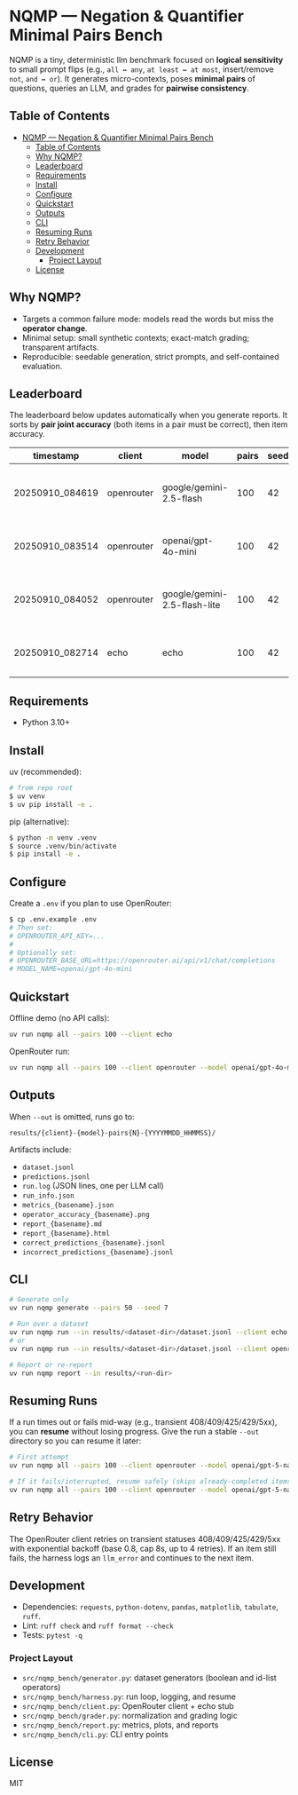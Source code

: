 # NQMP — Negation & Quantifier Minimal Pairs Bench

NQMP is a tiny, deterministic llm benchmark focused on **logical sensitivity** to small prompt flips
(e.g., `all ↔ any`, `at least ↔ at most`, insert/remove `not`, `and ↔ or`). It generates micro-contexts,
poses **minimal pairs** of questions, queries an LLM, and grades for **pairwise consistency**.

## Table of Contents
- [NQMP — Negation \& Quantifier Minimal Pairs Bench](#nqmp--negation--quantifier-minimal-pairs-bench)
  - [Table of Contents](#table-of-contents)
  - [Why NQMP?](#why-nqmp)
  - [Leaderboard](#leaderboard)
  - [Requirements](#requirements)
  - [Install](#install)
  - [Configure](#configure)
  - [Quickstart](#quickstart)
  - [Outputs](#outputs)
  - [CLI](#cli)
  - [Resuming Runs](#resuming-runs)
  - [Retry Behavior](#retry-behavior)
  - [Development](#development)
    - [Project Layout](#project-layout)
  - [License](#license)

## Why NQMP?
- Targets a common failure mode: models read the words but miss the **operator change**.
- Minimal setup: small synthetic contexts; exact-match grading; transparent artifacts.
- Reproducible: seedable generation, strict prompts, and self-contained evaluation.

## Leaderboard
The leaderboard below updates automatically when you generate reports.
It sorts by **pair joint accuracy** (both items in a pair must be correct), then item accuracy.

<!-- LEADERBOARD:START -->

|       timestamp | client     | model                        |   pairs |   seed |   item_accuracy |   pair_joint_accuracy | report                                                                                                                                                                                                                                                                                                                                                                                                                                                                                                                                                                                                                                                                                                                                                                                                                                  | run_dir                                                                  |
|-----------------|------------|------------------------------|---------|--------|-----------------|-----------------------|-----------------------------------------------------------------------------------------------------------------------------------------------------------------------------------------------------------------------------------------------------------------------------------------------------------------------------------------------------------------------------------------------------------------------------------------------------------------------------------------------------------------------------------------------------------------------------------------------------------------------------------------------------------------------------------------------------------------------------------------------------------------------------------------------------------------------------------------|--------------------------------------------------------------------------|
| 20250910_084619 | openrouter | google/gemini-2.5-flash      |     100 |     42 |           0.870 |                 0.770 | [md](https://github.com/sashsinha/nqmp-bench/blob/main/results/openrouter-google-gemini-2.5-flash-pairs100-20250910_084409/report_openrouter-google-gemini-2.5-flash-pairs100-20250910_084619.md) · [html](https://htmlpreview.github.io/?https://raw.githubusercontent.com/sashsinha/nqmp-bench/main/results/openrouter-google-gemini-2.5-flash-pairs100-20250910_084409/report_openrouter-google-gemini-2.5-flash-pairs100-20250910_084619.html) · [chart](https://github.com/sashsinha/nqmp-bench/blob/main/results/openrouter-google-gemini-2.5-flash-pairs100-20250910_084409/operator_accuracy_openrouter-google-gemini-2.5-flash-pairs100-20250910_084619.png) · [dir](https://github.com/sashsinha/nqmp-bench/tree/main/results/openrouter-google-gemini-2.5-flash-pairs100-20250910_084409)                                    | results/openrouter-google-gemini-2.5-flash-pairs100-20250910_084409      |
| 20250910_083514 | openrouter | openai/gpt-4o-mini           |     100 |     42 |           0.775 |                 0.640 | [md](https://github.com/sashsinha/nqmp-bench/blob/main/results/openrouter-openai-gpt-4o-mini-pairs100-20250910_083236/report_openrouter-openai-gpt-4o-mini-pairs100-20250910_083514.md) · [html](https://htmlpreview.github.io/?https://raw.githubusercontent.com/sashsinha/nqmp-bench/main/results/openrouter-openai-gpt-4o-mini-pairs100-20250910_083236/report_openrouter-openai-gpt-4o-mini-pairs100-20250910_083514.html) · [chart](https://github.com/sashsinha/nqmp-bench/blob/main/results/openrouter-openai-gpt-4o-mini-pairs100-20250910_083236/operator_accuracy_openrouter-openai-gpt-4o-mini-pairs100-20250910_083514.png) · [dir](https://github.com/sashsinha/nqmp-bench/tree/main/results/openrouter-openai-gpt-4o-mini-pairs100-20250910_083236)                                                                       | results/openrouter-openai-gpt-4o-mini-pairs100-20250910_083236           |
| 20250910_084052 | openrouter | google/gemini-2.5-flash-lite |     100 |     42 |           0.760 |                 0.620 | [md](https://github.com/sashsinha/nqmp-bench/blob/main/results/openrouter-google-gemini-2.5-flash-lite-pairs100-20250910_083901/report_openrouter-google-gemini-2.5-flash-lite-pairs100-20250910_084052.md) · [html](https://htmlpreview.github.io/?https://raw.githubusercontent.com/sashsinha/nqmp-bench/main/results/openrouter-google-gemini-2.5-flash-lite-pairs100-20250910_083901/report_openrouter-google-gemini-2.5-flash-lite-pairs100-20250910_084052.html) · [chart](https://github.com/sashsinha/nqmp-bench/blob/main/results/openrouter-google-gemini-2.5-flash-lite-pairs100-20250910_083901/operator_accuracy_openrouter-google-gemini-2.5-flash-lite-pairs100-20250910_084052.png) · [dir](https://github.com/sashsinha/nqmp-bench/tree/main/results/openrouter-google-gemini-2.5-flash-lite-pairs100-20250910_083901) | results/openrouter-google-gemini-2.5-flash-lite-pairs100-20250910_083901 |
| 20250910_082714 | echo       | echo                         |     100 |     42 |           0.360 |                 0.160 | [md](https://github.com/sashsinha/nqmp-bench/blob/main/results/echo-unknown-pairs100-20250910_082714/report_echo-unknown-pairs100-20250910_082714.md) · [html](https://htmlpreview.github.io/?https://raw.githubusercontent.com/sashsinha/nqmp-bench/main/results/echo-unknown-pairs100-20250910_082714/report_echo-unknown-pairs100-20250910_082714.html) · [chart](https://github.com/sashsinha/nqmp-bench/blob/main/results/echo-unknown-pairs100-20250910_082714/operator_accuracy_echo-unknown-pairs100-20250910_082714.png) · [dir](https://github.com/sashsinha/nqmp-bench/tree/main/results/echo-unknown-pairs100-20250910_082714)                                                                                                                                                                                              | results/echo-unknown-pairs100-20250910_082714                            |

<!-- LEADERBOARD:END -->

## Requirements
- Python 3.10+

## Install
uv (recommended):
```bash
# from repo root
$ uv venv
$ uv pip install -e .
```

pip (alternative):
```bash
$ python -m venv .venv
$ source .venv/bin/activate
$ pip install -e .
```

## Configure
Create a `.env` if you plan to use OpenRouter:
```bash
$ cp .env.example .env
# Then set:
# OPENROUTER_API_KEY=...
#
# Optionally set:
# OPENROUTER_BASE_URL=https://openrouter.ai/api/v1/chat/completions
# MODEL_NAME=openai/gpt-4o-mini
```

## Quickstart
Offline demo (no API calls):
```bash
uv run nqmp all --pairs 100 --client echo
```

OpenRouter run:
```bash
uv run nqmp all --pairs 100 --client openrouter --model openai/gpt-4o-mini
```

## Outputs
When `--out` is omitted, runs go to:
```
results/{client}-{model}-pairs{N}-{YYYYMMDD_HHMMSS}/
```
Artifacts include:
- `dataset.jsonl`
- `predictions.jsonl`
- `run.log` (JSON lines, one per LLM call)
- `run_info.json`
- `metrics_{basename}.json`
- `operator_accuracy_{basename}.png`
- `report_{basename}.md`
- `report_{basename}.html`
- `correct_predictions_{basename}.jsonl`
- `incorrect_predictions_{basename}.jsonl`

## CLI
```bash
# Generate only
uv run nqmp generate --pairs 50 --seed 7

# Run over a dataset
uv run nqmp run --in results/<dataset-dir>/dataset.jsonl --client echo
# or
uv run nqmp run --in results/<dataset-dir>/dataset.jsonl --client openrouter --model <provider/model>

# Report or re-report
uv run nqmp report --in results/<run-dir>
```

## Resuming Runs
If a run times out or fails mid-way (e.g., transient 408/409/425/429/5xx), you can **resume** without losing progress. Give the run a stable `--out` directory so you can resume it later:
```bash
# First attempt
uv run nqmp all --pairs 100 --client openrouter --model openai/gpt-5-nano --out results/openrouter-openai-gpt-5-nano-pairs100

# If it fails/interrupted, resume safely (skips already-completed items)
uv run nqmp all --pairs 100 --client openrouter --model openai/gpt-5-nano --out results/openrouter-openai-gpt-5-nano-pairs100 --resume
```

## Retry Behavior
The OpenRouter client retries on transient statuses 408/409/425/429/5xx with exponential backoff (base 0.8, cap 8s, up to 4 retries). If an item still fails, the harness logs an `llm_error` and continues to the next item.

## Development
- Dependencies: `requests`, `python-dotenv`, `pandas`, `matplotlib`, `tabulate`, `ruff`.
- Lint: `ruff check` and `ruff format --check`
- Tests: `pytest -q`

### Project Layout
- `src/nqmp_bench/generator.py`: dataset generators (boolean and id-list operators)
- `src/nqmp_bench/harness.py`: run loop, logging, and resume
- `src/nqmp_bench/client.py`: OpenRouter client + echo stub
- `src/nqmp_bench/grader.py`: normalization and grading logic
- `src/nqmp_bench/report.py`: metrics, plots, and reports
- `src/nqmp_bench/cli.py`: CLI entry points

## License
MIT
